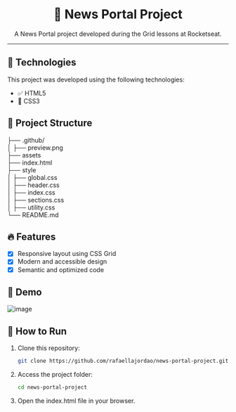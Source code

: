 
<h1 align="center">📌 News Portal Project</h1>

<p align="center">A News Portal project developed during the Grid lessons at Rocketseat.</p>

---

## 🚀 Technologies

This project was developed using the following technologies:

- ✅ HTML5
- 🎨 CSS3

## 📂 Project Structure
├── .github/<br>
│   ├── preview.png<br>
├── assets<br>
├── index.html<br>
├── style<br>
│   ├── global.css<br>
│   ├── header.css<br>
│   ├── index.css<br>
│   ├── sections.css<br>
│   ├── utility.css<br>
└── README.md

## 🔥 Features

- [x] Responsive layout using CSS Grid
- [x] Modern and accessible design
- [x] Semantic and optimized code

## 📸 Demo

![image](https://github.com/user-attachments/assets/5112978e-c47d-4747-b831-fc51affb8b84)

## 🚀 How to Run

1. Clone this repository:
   ```bash
   git clone https://github.com/rafaellajordao/news-portal-project.git
2. Access the project folder:
   ```bash
   cd news-portal-project
3. Open the index.html file in your browser.

